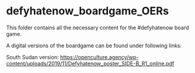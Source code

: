 # defyhatenow_boardgame_OERs

This folder contains all the necessary content for the #defyhatenow board game.

A digital versions of the boardgame can be found under following links:

South Sudan version:
https://openculture.agency/wp-content/uploads/2019/11/Defyhatenow_poster_SIDE-B_R1_online.pdf
